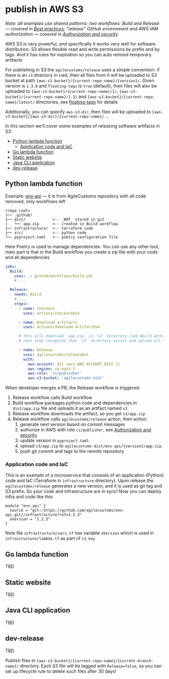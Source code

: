 # publish in AWS S3

_Note: all examples use shared patterns: two workflows: Build and Release — covered in [Best practices](../best-practices.md);
"release" GitHub environment and AWS IAM authorization — covered in [Authorization and security](../authorization.md)_

AWS S3 is very powerful, and specifically it works very well for software distribution.
S3 allows flexible read and write permissions by prefix and by tags. And it has rules for expiration so you can auto remove temporary artifacts 

For publishing in S3 the `agilecustoms/release` uses a simple convention:
if there is an `s3` directory in cwd, then all files from it will be uploaded to S3 bucket
at path `{aws-s3-bucket}/{current-repo-name}/{version}/`. Given version is `1.3.0` and `floating-tags` is `true` (default),
then files will also be uploaded to `{aws-s3-bucket}/{current-repo-name}/1/`, `{aws-s3-bucket}/{current-repo-name}/1.3/`
and `{aws-s3-bucket}/{current-repo-name}/latest/` directories, see [floating-tags](../features/floating-tags.md) for details

Additionally, you can specify `aws-s3-dir`, then files will be uploaded to `{aws-s3-bucket}/{aws-s3-dir}/{current-repo-name}/..`

In this section we'll cover some examples of releasing software artifacts in S3:
- [Python lambda function](#python-lambda-function)
  - [Application code and IaC](#application-code-and-iac)
- [Go lambda function](#go-lambda-function)
- [Static website](#static-website)
- [Java CLI application](#java-cli-application)
- [dev-release](#dev-release)

## Python lambda function

Example: [env-api](../examples/env-api) — it is from AgileCustoms repository with all code removed, only workflows left

```
<repo root>
├── .github/
├── dist/            <-- _NOT_ stored in git
│   └── app.zip      <-- created in Build workflow
├── infrastructure/  <-- terraform code
├── src/             <-- python code
└── pyproject.toml   <-- poetry configuration file
```

Here Poetry is used to manage dependencies. You can use any other tool,
main part is that in the Build workflow you create a zip file with your code and all dependencies

```yaml
jobs:
  Build:
    uses: ./.github/workflows/build.yml
    # ...

  Release:
    needs: Build
    # ...
    steps:
      - name: Checkout
        uses: actions/checkout@v4

      - name: Download artifacts
        uses: actions/download-artifact@v4

      # this will download `app.zip` in `s3` directory (see Build workflow)
      # next step recognize that `s3` directory exists and upload all files from it to S3

      - name: Release
        uses: agilecustoms/release@v1
        with:
          aws-account: ${{ vars.AWS_ACCOUNT_DIST }}
          aws-region: us-east-1
          aws-role: 'ci/publisher'
          aws-s3-bucket: 'agilecustoms-dist'
```

When developer merges a PR, the Release workflow is triggered:
1. Release workflow calls Build workflow
2. Build workflow packages python code and dependencies in `dist/app.zip` file and uploads it as an artifact named `s3`
3. Release workflow downloads the artifact, so you get `s3/app.zip`
4. Release workflow calls `agilecustoms/release` action, then action:
   1. generate next version based on commit messages
   2. authorize in AWS with role `ci/publisher`, see [Authorization and security](../authorization.md)
   3. update version in `pyproject.toml`
   4. upload `s3/app.zip` to `agilecustoms-dist/env-api/{version}/app.zip`
   5. push git commit and tags to the remote repository

### Application code and IaC

This is an example of a microservice that consists of an application (Python) code and IaC (Terraform in `infrastructure` directory).
Upon release the `agilecustoms/release` generates a new version, and it is used as git tag and S3 prefix.
So your code and infrastructure are in sync! Now you can deploy infra and code like this:

```hcl
module "env_api" {
  source = "git::https://github.com/agilecustoms/env-api.git//infrastructure?ref=1.2.3"
  aVersion = "1.2.3"
}
```

Note file `infrastructure/vars.tf` has variable `aVersion` which is used in `infrastructure/lambda.tf` as part of `s3_key`

## Go lambda function

TBD

## Static website

TBD

## Java CLI application

TBD

## dev-release

TBD

Publish files in `{aws-s3-bucket}/{current-repo-name}/{current-branch-name}/` directory.
Each S3 file will be tagged with `Release=false`, so you can set up lifecycle rule to delete such files after 30 days!
